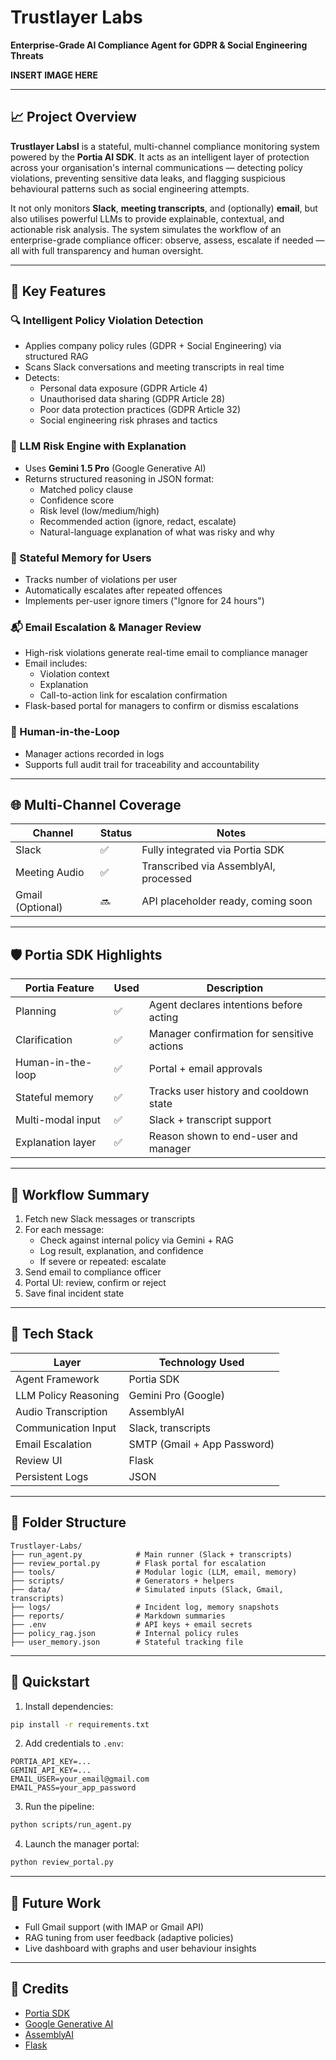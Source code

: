 # Trustlayer Labs

**Enterprise-Grade AI Compliance Agent for GDPR & Social Engineering Threats**




**INSERT IMAGE HERE**









---

## 📈 Project Overview

**Trustlayer Labsl** is a stateful, multi-channel compliance monitoring system powered by the **Portia AI SDK**. It acts as an intelligent layer of protection across your organisation's internal communications — detecting policy violations, preventing sensitive data leaks, and flagging suspicious behavioural patterns such as social engineering attempts.

It not only monitors **Slack**, **meeting transcripts**, and (optionally) **email**, but also utilises powerful LLMs to provide explainable, contextual, and actionable risk analysis. The system simulates the workflow of an enterprise-grade compliance officer: observe, assess, escalate if needed — all with full transparency and human oversight.

---

## 📄 Key Features

### 🔍 Intelligent Policy Violation Detection
- Applies company policy rules (GDPR + Social Engineering) via structured RAG
- Scans Slack conversations and meeting transcripts in real time
- Detects:
  - Personal data exposure (GDPR Article 4)
  - Unauthorised data sharing (GDPR Article 28)
  - Poor data protection practices (GDPR Article 32)
  - Social engineering risk phrases and tactics

### 🧠 LLM Risk Engine with Explanation
- Uses **Gemini 1.5 Pro** (Google Generative AI)
- Returns structured reasoning in JSON format:
  - Matched policy clause
  - Confidence score
  - Risk level (low/medium/high)
  - Recommended action (ignore, redact, escalate)
  - Natural-language explanation of what was risky and why

### 🧳 Stateful Memory for Users
- Tracks number of violations per user
- Automatically escalates after repeated offences
- Implements per-user ignore timers ("Ignore for 24 hours")

### 📬 Email Escalation & Manager Review
- High-risk violations generate real-time email to compliance manager
- Email includes:
  - Violation context
  - Explanation
  - Call-to-action link for escalation confirmation
- Flask-based portal for managers to confirm or dismiss escalations

### 🧠 Human-in-the-Loop
- Manager actions recorded in logs
- Supports full audit trail for traceability and accountability

---

## 🌐 Multi-Channel Coverage

| Channel         | Status | Notes                                  |
|----------------|--------|----------------------------------------|
| Slack           | ✅      | Fully integrated via Portia SDK         |
| Meeting Audio   | ✅      | Transcribed via AssemblyAI, processed   |
| Gmail (Optional)| 🔜      | API placeholder ready, coming soon      |

---

## 🛡️ Portia SDK Highlights

| Portia Feature     | Used | Description                                    |
|--------------------|------|------------------------------------------------|
| Planning           | ✅    | Agent declares intentions before acting       |
| Clarification      | ✅    | Manager confirmation for sensitive actions     |
| Human-in-the-loop  | ✅    | Portal + email approvals                      |
| Stateful memory    | ✅    | Tracks user history and cooldown state        |
| Multi-modal input  | ✅    | Slack + transcript support                    |
| Explanation layer  | ✅    | Reason shown to end-user and manager          |

---

## 🧠 Workflow Summary

1. Fetch new Slack messages or transcripts  
2. For each message:
   - Check against internal policy via Gemini + RAG
   - Log result, explanation, and confidence
   - If severe or repeated: escalate  
3. Send email to compliance officer  
4. Portal UI: review, confirm or reject  
5. Save final incident state  

---

## 🧱 Tech Stack

| Layer                 | Technology Used              |
|----------------------|------------------------------|
| Agent Framework      | Portia SDK                   |
| LLM Policy Reasoning | Gemini Pro (Google)          |
| Audio Transcription  | AssemblyAI                   |
| Communication Input  | Slack, transcripts           |
| Email Escalation     | SMTP (Gmail + App Password)  |
| Review UI            | Flask                        |
| Persistent Logs      | JSON                         |

---

## 📂 Folder Structure

```
Trustlayer-Labs/
├── run_agent.py            # Main runner (Slack + transcripts)
├── review_portal.py        # Flask portal for escalation
├── tools/                  # Modular logic (LLM, email, memory)
├── scripts/                # Generators + helpers
├── data/                   # Simulated inputs (Slack, Gmail, transcripts)
├── logs/                   # Incident log, memory snapshots
├── reports/                # Markdown summaries
├── .env                    # API keys + email secrets
├── policy_rag.json         # Internal policy rules
├── user_memory.json        # Stateful tracking file
```

---

## 🚀 Quickstart

1. Install dependencies:
```bash
pip install -r requirements.txt
```

2. Add credentials to `.env`:
```env
PORTIA_API_KEY=...
GEMINI_API_KEY=...
EMAIL_USER=your_email@gmail.com
EMAIL_PASS=your_app_password
```

3. Run the pipeline:
```bash
python scripts/run_agent.py
```

4. Launch the manager portal:
```bash
python review_portal.py
```

---


## 🔮 Future Work

- Full Gmail support (with IMAP or Gmail API)
- RAG tuning from user feedback (adaptive policies)
- Live dashboard with graphs and user behaviour insights

---

## 🙌 Credits

- [Portia SDK](https://github.com/portiaAI/portia-agent-examples)
- [Google Generative AI](https://ai.google.dev/)
- [AssemblyAI](https://www.assemblyai.com/)
- [Flask](https://flask.palletsprojects.com/)
